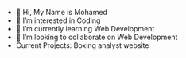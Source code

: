 - 👋 Hi, My Name is Mohamed
- 👀 I’m interested in Coding
- 🌱 I’m currently learning Web Development
- 💞️ I’m looking to collaborate on Web Development
- Current Projects: Boxing analyst website


<!---
Mohamzed/Mohamzed is a ✨ special ✨ repository because its `README.md` (this file) appears on your GitHub profile.
You can click the Preview link to take a look at your changes.
--->
